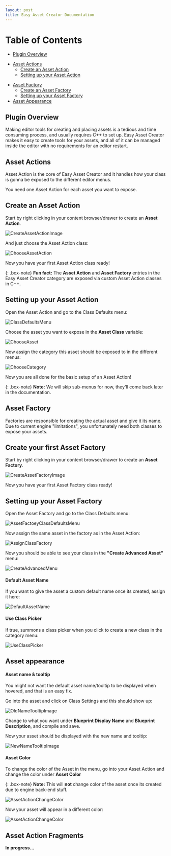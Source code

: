 ```yaml
---
layout: post
title: Easy Asset Creator Documentation
---
```


# Table of Contents
* [Plugin Overview](#plugin-overview)
+ [Asset Actions](#asset-actions)
    + [Create an Asset Action](#create-an-asset-action)
    + [Setting up your Asset Action](#setting-up-your-asset-action)
* [Asset Factory](#asset-factory)
    + [Create an Asset Factory](#create-an-asset-factory)
	+ [Setting up your Asset Factory](#setting-up-your-asset-factory)
* [Asset Appearance](#asset-appearanc)

<a name="plugin-overview"></a>
## Plugin Overview 

Making editor tools for creating and placing assets is a tedious and time consuming process, and usually requires C++ to set up. Easy Asset Creator makes it easy to create tools for your assets, and all of it can be managed inside the editor with no requirements for an editor restart.

<a name="asset-action"></a>
## Asset Actions

Asset Action is the core of Easy Asset Creator and it handles how your class is gonna be exposed to the different editor menus.

You need one Asset Action for each asset you want to expose.

<a name="create-an-asset-action"></a>
## Create an Asset Action

Start by right clicking in your content browser/drawer to create an **Asset Action**.

![CreateAssetActionImage](https://raw.githubusercontent.com/OlssonDev/olssondev.github.io/master/assets/img/EasyAssetCreator/Image_01.png)

And just choose the Asset Action class:

![ChooseAssetAction](https://raw.githubusercontent.com/OlssonDev/olssondev.github.io/master/assets/img/EasyAssetCreator/Image_02.JPG)

Now you have your first Asset Action class ready!

{: .box-note}
**Fun fact:** The **Asset Action** and **Asset Factory** entries in the Easy Asset Creator category are exposed via custom Asset Action classes in C++.

<a name="setting-up-your-asset-action"></a>
## Setting up your Asset Action

Open the Asset Action and go to the Class Defaults menu:

![ClassDefaultsMenu](https://raw.githubusercontent.com/OlssonDev/olssondev.github.io/cd3d51729157931767de4eab1452581f1afcabb8/assets/img/EasyAssetCreator/Image_03.JPG)

Choose the asset you want to expose in the **Asset Class** variable:

![ChooseAsset](https://raw.githubusercontent.com/OlssonDev/olssondev.github.io/master/assets/img/EasyAssetCreator/Image_04.JPG)

Now assign the category this asset should be exposed to in the different menus:

![ChooseCategory](https://raw.githubusercontent.com/OlssonDev/olssondev.github.io/master/assets/img/EasyAssetCreator/Image_05.JPG)

Now you are all done for the basic setup of an Asset Action!

{: .box-note}
**Note:** We will skip sub-menus for now, they'll come back later in the documentation.

<a name="asset-factory"></a>
## Asset Factory

Factories are responsible for creating the actual asset and give it its name. Due to current engine "limitations", you unfortunately need both classes to expose your assets.

<a name="create-an-asset-factory"></a>
## Create your first Asset Factory

Start by right clicking in your content browser/drawer to create an **Asset Factory**.

![CreateAssetFactoryImage](https://raw.githubusercontent.com/OlssonDev/olssondev.github.io/master/assets/img/EasyAssetCreator/Image_06.JPG)

Now you have your first Asset Factory class ready!

<a name="setting-up-your-asset-factory"></a>
## Setting up your Asset Factory

Open the Asset Factory and go to the Class Defaults menu:

![AssetFactoeyClassDefaultsMenu](https://raw.githubusercontent.com/OlssonDev/olssondev.github.io/master/assets/img/EasyAssetCreator/Image_07.JPG)

Now assign the same asset in the factory as in the Asset Action:

![AssignClassFactory](https://raw.githubusercontent.com/OlssonDev/olssondev.github.io/master/assets/img/EasyAssetCreator/Image_08.JPG)

Now you should be able to see your class in the **"Create Advanced Asset"** menu:

![CreateAdvancedMenu](https://raw.githubusercontent.com/OlssonDev/olssondev.github.io/master/assets/img/EasyAssetCreator/Image_11.JPG)

#### Default Asset Name

If you want to give the asset a custom default name once its created, assign it here:

![DefaultAssetName](https://raw.githubusercontent.com/OlssonDev/olssondev.github.io/master/assets/img/EasyAssetCreator/Image_10.JPG)

#### Use Class Picker

If true, summons a class picker when you click to create a new class in the category menu:

![UseClassPicker](https://raw.githubusercontent.com/OlssonDev/olssondev.github.io/master/assets/img/EasyAssetCreator/Image_12.JPG)

<a name="asset-appearance"></a>
## Asset appearance

#### Asset name & tooltip

You might not want the default asset name/tooltip to be displayed when hovered, and that is an easy fix.

Go into the asset and click on Class Settings and this should show up:

![OldNameTooltipImage](https://raw.githubusercontent.com/OlssonDev/olssondev.github.io/master/assets/img/EasyAssetCreator/Image_13.JPG)

Change to what you want under **Blueprint Display Name** and **Blueprint Description**, and compile and save.

Now your asset should be displayed with the new name and tooltip:

![NewNameTooltipImage](https://raw.githubusercontent.com/OlssonDev/olssondev.github.io/master/assets/img/EasyAssetCreator/Image_14.JPG)

#### Asset Color

To change the color of the Asset in the menu, go into your Asset Action and change the color under **Asset Color**

{: .box-note}
**Note:** This will **not** change color of the asset once its created due to engine back-end stuff.

![AssetActionChangeColor](https://raw.githubusercontent.com/OlssonDev/olssondev.github.io/master/assets/img/EasyAssetCreator/Image_15.JPG)

Now your asset will appear in a different color:

![AssetActionChangeColor](https://raw.githubusercontent.com/OlssonDev/olssondev.github.io/master/assets/img/EasyAssetCreator/Image_16.JPG)

## Asset Action Fragments

**In progress...**